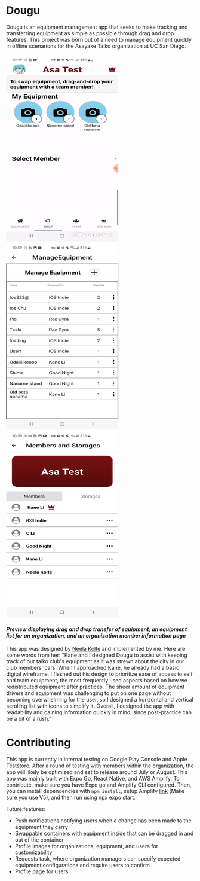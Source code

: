 # Dougu
Dougu is an equipment management app that seeks to make tracking and transferring equipment as simple as possible through drag and drop features. This project was born out of a need to manage equipment quickly in offline scenarions for the Asayake Taiko organization at UC San Diego.

<span >
  <img src="./readme/douguswapgif.gif" width="300" height="500" />
  <img src="./readme/equipmentList.jpg" width="300" height="500" />
  <img src="./readme/orgInfoScreen.jpg" width="300" height="500" />
</span>
  
#### *Preview displaying drag and drop transfer of equipment, an equipment list for an organization, and an organization member information page*

This app was designed by [Neela Kolte](https://www.behance.net/neelakolte) and implemented by me. Here are some words from her: "Kane and I designed Dougu to assist with keeping track of our taiko club's equipment as it was strewn about the city in our club members' cars. When I approached Kane, he already had a basic digital wireframe. I fleshed out his design to prioritize ease of access to self and team equipment, the most frequently used aspects based on how we redistributed equipment after practices. The sheer amount of equipment drivers and equipment was challenging to put on one page without becoming overwhelming for the user, so I designed a horizontal and vertical scrolling list with icons to simplify it. Overall, I designed the app with readability and gaining information quickly in mind, since post-practice can be a bit of a rush."

# Contributing
This app is currently in internal testing on Google Play Console and Apple Teststore. After a round of testing with members within the organization, the app will likely be optimized and set to release around July or August. This app was mainly built with Expo Go, React Native, and AWS Amplify. To contribute, make sure you have Expo go and Amplify CLI configured. Then, you can install dependencies with `npm install`, setup Amplify [link](https://docs.amplify.aws/react-native/start/) (Make sure you use V5), and then run using npx expo start. 

Future features:
- Push notifications notifying users when a change has been made to the equipment they carry
- Swappable containers with equipment inside that can be dragged in and out of the container
- Profile images for organizations, equipment, and users for customizability
- Requests task, where organization managers can specify expected equipment configurations and require users to confirm
- Profile page for users
